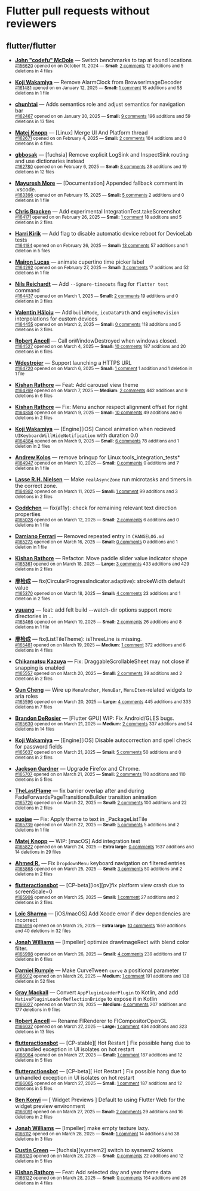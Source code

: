# Flutter pull requests without reviewers

## flutter/flutter

* **[John "codefu" McDole](https://github.com/jtmcdole)** &mdash; Switch benchmarks to tap at found locations<br />
  <sub>[#156620](https://github.com/flutter/flutter/pull/156620) opened on on October 11, 2024 &mdash; **Small:** [2 comments](https://github.com/flutter/flutter/pull/156620) 12 additions and 5 deletions in 4 files</sub><br />

* **[Koji Wakamiya](https://github.com/koji-1009)** &mdash; Remove AlarmClock from BrowserImageDecoder<br />
  <sub>[#161481](https://github.com/flutter/flutter/pull/161481) opened on on January 12, 2025 &mdash; **Small:** [1 comment](https://github.com/flutter/flutter/pull/161481) 18 additions and 58 deletions in 1 file</sub><br />

* **[chunhtai](https://github.com/chunhtai)** &mdash; Adds semantics role and adjust semantics for navigation bar<br />
  <sub>[#162467](https://github.com/flutter/flutter/pull/162467) opened on on January 30, 2025 &mdash; **Small:** [9 comments](https://github.com/flutter/flutter/pull/162467) 196 additions and 59 deletions in 13 files</sub><br />

* **[Matej Knopp](https://github.com/knopp)** &mdash; [Linux] Merge UI And Platform thread<br />
  <sub>[#162671](https://github.com/flutter/flutter/pull/162671) opened on on February 4, 2025 &mdash; **Small:** [2 comments](https://github.com/flutter/flutter/pull/162671) 104 additions and 0 deletions in 4 files</sub><br />

* **[gbbosak](https://github.com/gbbosak)** &mdash; [fuchsia] Remove explicit LogSink and InspectSink routing and use dictionaries instead<br />
  <sub>[#162780](https://github.com/flutter/flutter/pull/162780) opened on on February 6, 2025 &mdash; **Small:** [8 comments](https://github.com/flutter/flutter/pull/162780) 28 additions and 19 deletions in 12 files</sub><br />

* **[Mayuresh More](https://github.com/MayureshMore)** &mdash; [Documentation] Appended fallback comment in .vscode.<br />
  <sub>[#163396](https://github.com/flutter/flutter/pull/163396) opened on on February 15, 2025 &mdash; **Small:** [5 comments](https://github.com/flutter/flutter/pull/163396) 2 additions and 0 deletions in 1 file</sub><br />

* **[Chris Bracken](https://github.com/cbracken)** &mdash; Add experimental IntegrationTest.takeScreenshot<br />
  <sub>[#164171](https://github.com/flutter/flutter/pull/164171) opened on on February 26, 2025 &mdash; **Small:** [1 comment](https://github.com/flutter/flutter/pull/164171) 18 additions and 5 deletions in 2 files</sub><br />

* **[Harri Kirik](https://github.com/harri35)** &mdash; Add flag to disable automatic device reboot for DeviceLab tests<br />
  <sub>[#164184](https://github.com/flutter/flutter/pull/164184) opened on on February 26, 2025 &mdash; **Small:** [13 comments](https://github.com/flutter/flutter/pull/164184) 57 additions and 1 deletion in 5 files</sub><br />

* **[Mairon Lucas](https://github.com/MaironLucas)** &mdash; animate cupertino time picker label<br />
  <sub>[#164292](https://github.com/flutter/flutter/pull/164292) opened on on February 27, 2025 &mdash; **Small:** [3 comments](https://github.com/flutter/flutter/pull/164292) 17 additions and 52 deletions in 1 file</sub><br />

* **[Nils Reichardt](https://github.com/nilsreichardt)** &mdash; Add `--ignore-timeouts` flag for `flutter test` command<br />
  <sub>[#164437](https://github.com/flutter/flutter/pull/164437) opened on on March 1, 2025 &mdash; **Small:** [2 comments](https://github.com/flutter/flutter/pull/164437) 19 additions and 0 deletions in 3 files</sub><br />

* **[Valentin Hăloiu](https://github.com/vially)** &mdash; Add `buildMode`, `icuDataPath` and `engineRevision` interpolations for custom devices<br />
  <sub>[#164455](https://github.com/flutter/flutter/pull/164455) opened on on March 2, 2025 &mdash; **Small:** [0 comments](https://github.com/flutter/flutter/pull/164455) 118 additions and 5 deletions in 3 files</sub><br />

* **[Robert Ancell](https://github.com/robert-ancell)** &mdash; Call onWindowDestroyed when windows closed.<br />
  <sub>[#164527](https://github.com/flutter/flutter/pull/164527) opened on on March 4, 2025 &mdash; **Small:** [10 comments](https://github.com/flutter/flutter/pull/164527) 187 additions and 20 deletions in 6 files</sub><br />

* **[Wdestroier](https://github.com/Wdestroier)** &mdash; Support launching a HTTPS URL<br />
  <sub>[#164720](https://github.com/flutter/flutter/pull/164720) opened on on March 6, 2025 &mdash; **Small:** [1 comment](https://github.com/flutter/flutter/pull/164720) 1 addition and 1 deletion in 1 file</sub><br />

* **[Kishan Rathore](https://github.com/rkishan516)** &mdash; Feat: Add carousel view theme<br />
  <sub>[#164769](https://github.com/flutter/flutter/pull/164769) opened on on March 7, 2025 &mdash; **Medium:** [2 comments](https://github.com/flutter/flutter/pull/164769) 442 additions and 9 deletions in 6 files</sub><br />

* **[Kishan Rathore](https://github.com/rkishan516)** &mdash; Fix: Menu anchor respect alignment offset for right<br />
  <sub>[#164858](https://github.com/flutter/flutter/pull/164858) opened on on March 9, 2025 &mdash; **Small:** [10 comments](https://github.com/flutter/flutter/pull/164858) 49 additions and 6 deletions in 2 files</sub><br />

* **[Koji Wakamiya](https://github.com/koji-1009)** &mdash; [Engine][iOS] Cancel animation when recieved `UIKeyboardWillHideNotification` with duration 0.0<br />
  <sub>[#164884](https://github.com/flutter/flutter/pull/164884) opened on on March 9, 2025 &mdash; **Small:** [6 comments](https://github.com/flutter/flutter/pull/164884) 78 additions and 1 deletion in 2 files</sub><br />

* **[Andrew Kolos](https://github.com/andrewkolos)** &mdash; remove bringup for Linux tools_integration_tests*<br />
  <sub>[#164947](https://github.com/flutter/flutter/pull/164947) opened on on March 10, 2025 &mdash; **Small:** [0 comments](https://github.com/flutter/flutter/pull/164947) 0 additions and 7 deletions in 1 file</sub><br />

* **[Lasse R.H. Nielsen](https://github.com/lrhn)** &mdash; Make `realAsyncZone` run microtasks and timers in the correct zone.<br />
  <sub>[#164982](https://github.com/flutter/flutter/pull/164982) opened on on March 11, 2025 &mdash; **Small:** [1 comment](https://github.com/flutter/flutter/pull/164982) 99 additions and 3 deletions in 2 files</sub><br />

* **[Goddchen](https://github.com/Goddchen)** &mdash; fix(a11y): check for remaining relevant text direction properties<br />
  <sub>[#165028](https://github.com/flutter/flutter/pull/165028) opened on on March 12, 2025 &mdash; **Small:** [2 comments](https://github.com/flutter/flutter/pull/165028) 6 additions and 0 deletions in 1 file</sub><br />

* **[Damiano Ferrari](https://github.com/ferraridamiano)** &mdash; Removed repeated entry in `CHANGELOG.md`<br />
  <sub>[#165273](https://github.com/flutter/flutter/pull/165273) opened on on March 16, 2025 &mdash; **Small:** [0 comments](https://github.com/flutter/flutter/pull/165273) 0 additions and 1 deletion in 1 file</sub><br />

* **[Kishan Rathore](https://github.com/rkishan516)** &mdash; Refactor: Move paddle slider value indicator shape<br />
  <sub>[#165361](https://github.com/flutter/flutter/pull/165361) opened on on March 18, 2025 &mdash; **Large:** [3 comments](https://github.com/flutter/flutter/pull/165361) 433 additions and 429 deletions in 2 files</sub><br />

* **[廖检成](https://github.com/StanleyCocos)** &mdash; fix(CircularProgressIndicator.adaptive): strokeWidth default value<br />
  <sub>[#165370](https://github.com/flutter/flutter/pull/165370) opened on on March 18, 2025 &mdash; **Small:** [4 comments](https://github.com/flutter/flutter/pull/165370) 23 additions and 1 deletion in 2 files</sub><br />

* **[yuuang](https://github.com/zhangyuang)** &mdash; feat: add felt build --watch-dir options support more directories in …<br />
  <sub>[#165466](https://github.com/flutter/flutter/pull/165466) opened on on March 19, 2025 &mdash; **Small:** [2 comments](https://github.com/flutter/flutter/pull/165466) 26 additions and 8 deletions in 1 file</sub><br />

* **[廖检成](https://github.com/StanleyCocos)** &mdash; fix(ListTileTheme): isThreeLine is missing.<br />
  <sub>[#165481](https://github.com/flutter/flutter/pull/165481) opened on on March 19, 2025 &mdash; **Medium:** [1 comment](https://github.com/flutter/flutter/pull/165481) 372 additions and 6 deletions in 4 files</sub><br />

* **[Chikamatsu Kazuya](https://github.com/chika3742)** &mdash; Fix: DraggableScrollableSheet may not close if snapping is enabled<br />
  <sub>[#165557](https://github.com/flutter/flutter/pull/165557) opened on on March 20, 2025 &mdash; **Small:** [2 comments](https://github.com/flutter/flutter/pull/165557) 39 additions and 2 deletions in 2 files</sub><br />

* **[Qun Cheng](https://github.com/QuncCccccc)** &mdash; Wire up `MenuAnchor`, `MenuBar`, `MenuItem`-related widgets to aria roles<br />
  <sub>[#165596](https://github.com/flutter/flutter/pull/165596) opened on on March 20, 2025 &mdash; **Large:** [4 comments](https://github.com/flutter/flutter/pull/165596) 445 additions and 333 deletions in 7 files</sub><br />

* **[Brandon DeRosier](https://github.com/bdero)** &mdash; [Flutter GPU] WIP: Fix Android/GLES bugs.<br />
  <sub>[#165630](https://github.com/flutter/flutter/pull/165630) opened on on March 21, 2025 &mdash; **Medium:** [2 comments](https://github.com/flutter/flutter/pull/165630) 337 additions and 54 deletions in 14 files</sub><br />

* **[Koji Wakamiya](https://github.com/koji-1009)** &mdash; [Engine][iOS] Disable autocorrection and spell check for password fields<br />
  <sub>[#165637](https://github.com/flutter/flutter/pull/165637) opened on on March 21, 2025 &mdash; **Small:** [5 comments](https://github.com/flutter/flutter/pull/165637) 50 additions and 0 deletions in 2 files</sub><br />

* **[Jackson Gardner](https://github.com/eyebrowsoffire)** &mdash; Upgrade Firefox and Chrome.<br />
  <sub>[#165707](https://github.com/flutter/flutter/pull/165707) opened on on March 21, 2025 &mdash; **Small:** [2 comments](https://github.com/flutter/flutter/pull/165707) 110 additions and 110 deletions in 5 files</sub><br />

* **[TheLastFlame](https://github.com/TheLastFlame)** &mdash; fix barrier overlap after and during FadeForwardsPageTransitionsBuilder transition animation<br />
  <sub>[#165726](https://github.com/flutter/flutter/pull/165726) opened on on March 22, 2025 &mdash; **Small:** [2 comments](https://github.com/flutter/flutter/pull/165726) 100 additions and 22 deletions in 2 files</sub><br />

* **[suojae](https://github.com/suojae)** &mdash; Fix: Apply theme to text in _PackageListTile<br />
  <sub>[#165739](https://github.com/flutter/flutter/pull/165739) opened on on March 22, 2025 &mdash; **Small:** [5 comments](https://github.com/flutter/flutter/pull/165739) 5 additions and 2 deletions in 1 file</sub><br />

* **[Matej Knopp](https://github.com/knopp)** &mdash; WIP: [macOS] Add integration test<br />
  <sub>[#165822](https://github.com/flutter/flutter/pull/165822) opened on on March 24, 2025 &mdash; **Extra large:** [0 comments](https://github.com/flutter/flutter/pull/165822) 1637 additions and 14 deletions in 29 files</sub><br />

* **[Ahmed R.](https://github.com/ahmedrasar)** &mdash; Fix `DropdownMenu` keyboard navigation on filtered entries<br />
  <sub>[#165868](https://github.com/flutter/flutter/pull/165868) opened on on March 25, 2025 &mdash; **Small:** [3 comments](https://github.com/flutter/flutter/pull/165868) 50 additions and 2 deletions in 2 files</sub><br />

* **[flutteractionsbot](https://github.com/flutteractionsbot)** &mdash; [CP-beta][ios][pv]fix platform view crash due to screenScale=0<br />
  <sub>[#165906](https://github.com/flutter/flutter/pull/165906) opened on on March 25, 2025 &mdash; **Small:** [1 comment](https://github.com/flutter/flutter/pull/165906) 27 additions and 2 deletions in 2 files</sub><br />

* **[Loïc Sharma](https://github.com/loic-sharma)** &mdash; [iOS/macOS] Add Xcode error if dev dependencies are incorrect<br />
  <sub>[#165916](https://github.com/flutter/flutter/pull/165916) opened on on March 25, 2025 &mdash; **Extra large:** [10 comments](https://github.com/flutter/flutter/pull/165916) 1559 additions and 40 deletions in 32 files</sub><br />

* **[Jonah Williams](https://github.com/jonahwilliams)** &mdash; [Impeller] optimize drawImageRect with blend color filter.<br />
  <sub>[#165998](https://github.com/flutter/flutter/pull/165998) opened on on March 26, 2025 &mdash; **Small:** [4 comments](https://github.com/flutter/flutter/pull/165998) 239 additions and 17 deletions in 6 files</sub><br />

* **[Darniel Rumple](https://github.com/daniellampl)** &mdash; Make CurveTween `curve` a positional parameter<br />
  <sub>[#166012](https://github.com/flutter/flutter/pull/166012) opened on on March 26, 2025 &mdash; **Medium:** [1 comment](https://github.com/flutter/flutter/pull/166012) 191 additions and 138 deletions in 52 files</sub><br />

* **[Gray Mackall](https://github.com/gmackall)** &mdash; Convert `AppPluginLoaderPlugin` to Kotlin, and add `NativePluginLoaderReflectionBridge` to expose it in Kotlin<br />
  <sub>[#166027](https://github.com/flutter/flutter/pull/166027) opened on on March 26, 2025 &mdash; **Medium:** [4 comments](https://github.com/flutter/flutter/pull/166027) 207 additions and 177 deletions in 9 files</sub><br />

* **[Robert Ancell](https://github.com/robert-ancell)** &mdash; Rename FlRenderer to FlCompositorOpenGL<br />
  <sub>[#166037](https://github.com/flutter/flutter/pull/166037) opened on on March 27, 2025 &mdash; **Large:** [1 comment](https://github.com/flutter/flutter/pull/166037) 434 additions and 323 deletions in 13 files</sub><br />

* **[flutteractionsbot](https://github.com/flutteractionsbot)** &mdash; [CP-stable][ Hot Restart ] Fix possible hang due to unhandled exception in UI isolates on hot restart<br />
  <sub>[#166064](https://github.com/flutter/flutter/pull/166064) opened on on March 27, 2025 &mdash; **Small:** [1 comment](https://github.com/flutter/flutter/pull/166064) 187 additions and 12 deletions in 5 files</sub><br />

* **[flutteractionsbot](https://github.com/flutteractionsbot)** &mdash; [CP-beta][ Hot Restart ] Fix possible hang due to unhandled exception in UI isolates on hot restart<br />
  <sub>[#166065](https://github.com/flutter/flutter/pull/166065) opened on on March 27, 2025 &mdash; **Small:** [1 comment](https://github.com/flutter/flutter/pull/166065) 187 additions and 12 deletions in 5 files</sub><br />

* **[Ben Konyi](https://github.com/bkonyi)** &mdash; [ Widget Previews ] Default to using Flutter Web for the widget preview environment<br />
  <sub>[#166091](https://github.com/flutter/flutter/pull/166091) opened on on March 27, 2025 &mdash; **Small:** [2 comments](https://github.com/flutter/flutter/pull/166091) 29 additions and 16 deletions in 2 files</sub><br />

* **[Jonah Williams](https://github.com/jonahwilliams)** &mdash; [Impeller] make empty texture lazy.<br />
  <sub>[#166112](https://github.com/flutter/flutter/pull/166112) opened on on March 28, 2025 &mdash; **Small:** [1 comment](https://github.com/flutter/flutter/pull/166112) 14 additions and 38 deletions in 3 files</sub><br />

* **[Dustin Green](https://github.com/dustingreen)** &mdash; [fuchsia][sysmem2] switch to sysmem2 tokens<br />
  <sub>[#166120](https://github.com/flutter/flutter/pull/166120) opened on on March 28, 2025 &mdash; **Small:** [0 comments](https://github.com/flutter/flutter/pull/166120) 22 additions and 12 deletions in 5 files</sub><br />

* **[Kishan Rathore](https://github.com/rkishan516)** &mdash; Feat: Add selected day and year theme data<br />
  <sub>[#166122](https://github.com/flutter/flutter/pull/166122) opened on on March 28, 2025 &mdash; **Small:** [0 comments](https://github.com/flutter/flutter/pull/166122) 164 additions and 26 deletions in 4 files</sub><br />

